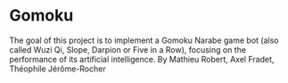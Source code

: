 # Gomoku
The goal of this project is to implement a Gomoku Narabe game bot (also called Wuzi Qi, Slope, Darpion or Five in a Row), focusing on the performance of its artificial intelligence.
By Mathieu Robert, Axel Fradet, Théophile Jérôme-Rocher
